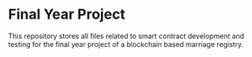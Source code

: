 # Final Year Project

This repository stores all files related to smart contract development and testing for the final year project of a blockchain based marriage registry.